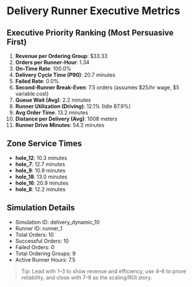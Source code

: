 # Delivery Runner Executive Metrics

## Executive Priority Ranking (Most Persuasive First)
1. **Revenue per Ordering Group**: $33.33
2. **Orders per Runner‑Hour**: 1.34
3. **On‑Time Rate**: 100.0%
4. **Delivery Cycle Time (P90)**: 20.7 minutes
5. **Failed Rate**: 0.0%
6. **Second‑Runner Break‑Even**: 7.5 orders (assumes $25/hr wage, $5 variable cost)
7. **Queue Wait (Avg)**: 2.2 minutes
8. **Runner Utilization (Driving)**: 12.1% (Idle 87.9%)
9. **Avg Order Time**: 13.2 minutes
10. **Distance per Delivery (Avg)**: 1008 meters
11. **Runner Drive Minutes**: 54.2 minutes

## Zone Service Times
- **hole_12**: 10.3 minutes
- **hole_7**: 12.7 minutes
- **hole_9**: 10.9 minutes
- **hole_18**: 13.0 minutes
- **hole_16**: 20.9 minutes
- **hole_8**: 12.2 minutes


## Simulation Details
- Simulation ID: delivery_dynamic_10
- Runner ID: runner_1
- Total Orders: 10
- Successful Orders: 10
- Failed Orders: 0
- Total Ordering Groups: 9
- Active Runner Hours: 7.5

> Tip: Lead with 1–3 to show revenue and efficiency, use 4–6 to prove reliability, and close with 7–8 as the scaling/ROI story.
